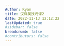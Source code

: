 ```yaml
---
Author: Ryan
title: 汉译英技巧课2
date: 2022-11-13 12:12:22
lastUpdated: true
#sidebar: false
breadcrumb: false
#contributors: false
---
```

